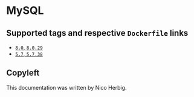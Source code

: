 # MySQL

## Supported tags and respective `Dockerfile` links

 * [`8.0`, `8.0.29`](https://github.com/nicoherbigio/docker-mysql/blob/main/8.0/debian/default/Dockerfile)
 * [`5.7`, `5.7.38`](https://github.com/nicoherbigio/docker-mysql/blob/main/5.7/debian/default/Dockerfile)

## Copyleft

This documentation was written by Nico Herbig.
